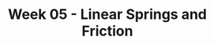 ---
title: Week 05 - Linear Springs and Friction
contents:
  - date: 2025-02-10
    items:
      - type: lecture
        topics:
          - No Class
  

  - date: 2025-12-05
    items:
      - type: lecture
        topics:
          - Spring force
          - Friction force
      - type: video
        title: Explaining spring force
        description: video
        link: "https://www.youtube.com/watch?v=WtTDHW2JUVY"
      - type: video
        title: Spring force examples
        description: video
        link: "https://www.youtube.com/watch?v=YiOZregJx9w"
      - type: video
        title: Explaining the friction force
        description: video
        link: "https://www.youtube.com/watch?v=_fvCFtpL3c8"
      - type: video
        title: Particle on a curve vs. particle on a surface
        description: video
        link: "https://www.youtube.com/watch?v=XNdP7Nk850s"
      - type: problem_set
        title: Set 09 - Linear Springs
        description: Linear Springs
        link: "https://drive.google.com/file/d/1iBwfgG3gCtvfSjRzzXAN2MFYAQqQbVVB/view?usp=sharing"
      - type: problem_set
        title: Set 10 - Friction
        description: Friction
        link: "https://drive.google.com/file/d/1iDJlfAWHS_9K6zz-71NLSkCnhiXW8KCN/view?usp=sharing"
      - type: exercise

  - date: 2025-02-14
    items:
      - type: lecture
        topics:
          - No Class
      - type: homework
        title: HW05
        link: "https://drive.google.com/file/d/1iGrRojecF2tzwA1ORZeAw26zONskLpkg/view?usp=sharing"
        due_date: 2025-02-21
---